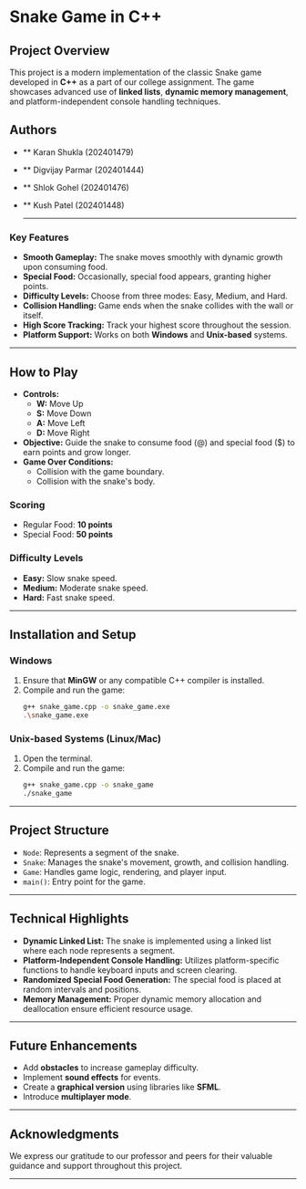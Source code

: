# Snake Game in C++

## Project Overview
This project is a modern implementation of the classic Snake game developed in **C++** as a part of our college assignment. The game showcases advanced use of **linked lists**, **dynamic memory management**, and platform-independent console handling techniques.

## Authors
- ** Karan Shukla (202401479)
- ** Digvijay Parmar (202401444)
- ** Shlok Gohel (202401476)
- ** Kush Patel (202401448)

  ---
  
### Key Features
- **Smooth Gameplay:** The snake moves smoothly with dynamic growth upon consuming food.
- **Special Food:** Occasionally, special food appears, granting higher points.
- **Difficulty Levels:** Choose from three modes: Easy, Medium, and Hard.
- **Collision Handling:** Game ends when the snake collides with the wall or itself.
- **High Score Tracking:** Track your highest score throughout the session.
- **Platform Support:** Works on both **Windows** and **Unix-based** systems.

---

## How to Play
- **Controls:**
  - **W:** Move Up
  - **S:** Move Down
  - **A:** Move Left
  - **D:** Move Right
- **Objective:** Guide the snake to consume food (@) and special food ($) to earn points and grow longer.
- **Game Over Conditions:**
  - Collision with the game boundary.
  - Collision with the snake's body.

### Scoring
- Regular Food: **10 points**
- Special Food: **50 points**

### Difficulty Levels
- **Easy:** Slow snake speed.
- **Medium:** Moderate snake speed.
- **Hard:** Fast snake speed.

---

## Installation and Setup
### Windows
1. Ensure that **MinGW** or any compatible C++ compiler is installed.
2. Compile and run the game:
   ```bash
   g++ snake_game.cpp -o snake_game.exe
   .\snake_game.exe
   ```

### Unix-based Systems (Linux/Mac)
1. Open the terminal.
2. Compile and run the game:
   ```bash
   g++ snake_game.cpp -o snake_game
   ./snake_game
   ```

---

## Project Structure
- `Node`: Represents a segment of the snake.
- `Snake`: Manages the snake's movement, growth, and collision handling.
- `Game`: Handles game logic, rendering, and player input.
- `main()`: Entry point for the game.

---

## Technical Highlights
- **Dynamic Linked List:** The snake is implemented using a linked list where each node represents a segment.
- **Platform-Independent Console Handling:** Utilizes platform-specific functions to handle keyboard inputs and screen clearing.
- **Randomized Special Food Generation:** The special food is placed at random intervals and positions.
- **Memory Management:** Proper dynamic memory allocation and deallocation ensure efficient resource usage.

---

## Future Enhancements
- Add **obstacles** to increase gameplay difficulty.
- Implement **sound effects** for events.
- Create a **graphical version** using libraries like **SFML**.
- Introduce **multiplayer mode**.

---

## Acknowledgments
We express our gratitude to our professor and peers for their valuable guidance and support throughout this project.

---

